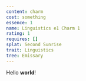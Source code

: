 ```yaml
---
content: charm
cost: something
essence: 1
name: Linguistics e1 Charm 1
rating: 1
requires: []
splat: Second Sunrise
trait: Linguistics
tree: Emissary
---
```


Hello **world**!
